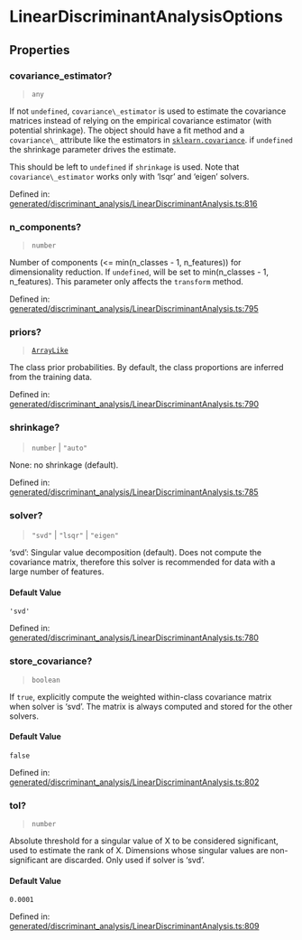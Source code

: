 # LinearDiscriminantAnalysisOptions

## Properties

### covariance\_estimator?

> `any`

If not `undefined`, `covariance\_estimator` is used to estimate the covariance matrices instead of relying on the empirical covariance estimator (with potential shrinkage). The object should have a fit method and a `covariance\_` attribute like the estimators in [`sklearn.covariance`](../classes.html#module-sklearn.covariance "sklearn.covariance"). if `undefined` the shrinkage parameter drives the estimate.

This should be left to `undefined` if `shrinkage` is used. Note that `covariance\_estimator` works only with ‘lsqr’ and ‘eigen’ solvers.

Defined in:  [generated/discriminant\_analysis/LinearDiscriminantAnalysis.ts:816](https://github.com/transitive-bullshit/scikit-learn-ts/blob/92ab806/packages/sklearn/src/generated/discriminant_analysis/LinearDiscriminantAnalysis.ts#L816)

### n\_components?

> `number`

Number of components (<= min(n\_classes - 1, n\_features)) for dimensionality reduction. If `undefined`, will be set to min(n\_classes - 1, n\_features). This parameter only affects the `transform` method.

Defined in:  [generated/discriminant\_analysis/LinearDiscriminantAnalysis.ts:795](https://github.com/transitive-bullshit/scikit-learn-ts/blob/92ab806/packages/sklearn/src/generated/discriminant_analysis/LinearDiscriminantAnalysis.ts#L795)

### priors?

> [`ArrayLike`](../types/ArrayLike.md)

The class prior probabilities. By default, the class proportions are inferred from the training data.

Defined in:  [generated/discriminant\_analysis/LinearDiscriminantAnalysis.ts:790](https://github.com/transitive-bullshit/scikit-learn-ts/blob/92ab806/packages/sklearn/src/generated/discriminant_analysis/LinearDiscriminantAnalysis.ts#L790)

### shrinkage?

> `number` \| `"auto"`

None: no shrinkage (default).

Defined in:  [generated/discriminant\_analysis/LinearDiscriminantAnalysis.ts:785](https://github.com/transitive-bullshit/scikit-learn-ts/blob/92ab806/packages/sklearn/src/generated/discriminant_analysis/LinearDiscriminantAnalysis.ts#L785)

### solver?

> `"svd"` \| `"lsqr"` \| `"eigen"`

‘svd’: Singular value decomposition (default). Does not compute the covariance matrix, therefore this solver is recommended for data with a large number of features.

#### Default Value

`'svd'`

Defined in:  [generated/discriminant\_analysis/LinearDiscriminantAnalysis.ts:780](https://github.com/transitive-bullshit/scikit-learn-ts/blob/92ab806/packages/sklearn/src/generated/discriminant_analysis/LinearDiscriminantAnalysis.ts#L780)

### store\_covariance?

> `boolean`

If `true`, explicitly compute the weighted within-class covariance matrix when solver is ‘svd’. The matrix is always computed and stored for the other solvers.

#### Default Value

`false`

Defined in:  [generated/discriminant\_analysis/LinearDiscriminantAnalysis.ts:802](https://github.com/transitive-bullshit/scikit-learn-ts/blob/92ab806/packages/sklearn/src/generated/discriminant_analysis/LinearDiscriminantAnalysis.ts#L802)

### tol?

> `number`

Absolute threshold for a singular value of X to be considered significant, used to estimate the rank of X. Dimensions whose singular values are non-significant are discarded. Only used if solver is ‘svd’.

#### Default Value

`0.0001`

Defined in:  [generated/discriminant\_analysis/LinearDiscriminantAnalysis.ts:809](https://github.com/transitive-bullshit/scikit-learn-ts/blob/92ab806/packages/sklearn/src/generated/discriminant_analysis/LinearDiscriminantAnalysis.ts#L809)
